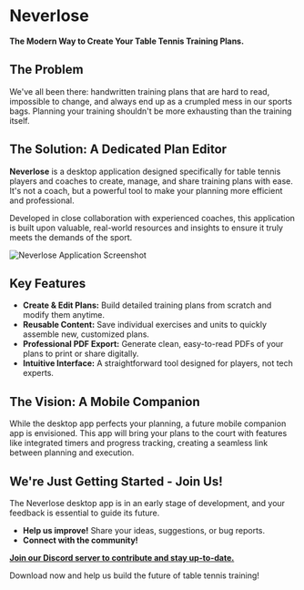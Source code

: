# Neverlose

**The Modern Way to Create Your Table Tennis Training Plans.**

## The Problem

We've all been there: handwritten training plans that are hard to read, impossible to change, and always end up as a
crumpled mess in our sports bags. Planning your training shouldn't be more exhausting than the training itself.

## The Solution: A Dedicated Plan Editor

**Neverlose** is a desktop application designed specifically for table tennis players and coaches to create, manage, and
share training plans with ease. It's not a coach, but a powerful tool to make your planning more efficient and
professional.

Developed in close collaboration with experienced coaches, this application is built upon valuable, real-world resources
and insights to ensure it truly meets the demands of the sport.

![Neverlose Application Screenshot](screenshot-placeholder.png)

## Key Features

- **Create & Edit Plans:** Build detailed training plans from scratch and modify them anytime.
- **Reusable Content:** Save individual exercises and units to quickly assemble new, customized plans.
- **Professional PDF Export:** Generate clean, easy-to-read PDFs of your plans to print or share digitally.
- **Intuitive Interface:** A straightforward tool designed for players, not tech experts.

## The Vision: A Mobile Companion

While the desktop app perfects your planning, a future mobile companion app is envisioned. This app will bring your
plans to the court with features like integrated timers and progress tracking, creating a seamless link between planning
and execution.

## We're Just Getting Started - Join Us!

The Neverlose desktop app is in an early stage of development, and your feedback is essential to guide its future.

- **Help us improve!** Share your ideas, suggestions, or bug reports.
- **Connect with the community!**

[**Join our Discord server to contribute and stay up-to-date.**](https://discord.gg/your-invite-link)

Download now and help us build the future of table tennis training!